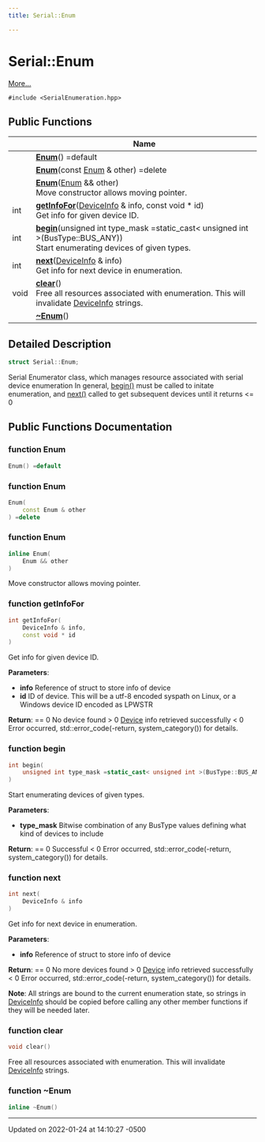 ```yaml
---
title: Serial::Enum

---
```


# Serial::Enum



 [More...](#detailed-description)


`#include <SerialEnumeration.hpp>`

## Public Functions

|                | Name           |
| -------------- | -------------- |
| | **[Enum](/Documentation/Classes/struct_serial_1_1_enum/#function-enum)**() =default |
| | **[Enum](/Documentation/Classes/struct_serial_1_1_enum/#function-enum)**(const [Enum](/Documentation/Classes/struct_serial_1_1_enum/) & other) =delete |
| | **[Enum](/Documentation/Classes/struct_serial_1_1_enum/#function-enum)**([Enum](/Documentation/Classes/struct_serial_1_1_enum/) && other)<br>Move constructor allows moving pointer.  |
| int | **[getInfoFor](/Documentation/Classes/struct_serial_1_1_enum/#function-getinfofor)**([DeviceInfo](/Documentation/Classes/struct_serial_1_1_device_info/) & info, const void * id)<br>Get info for given device ID.  |
| int | **[begin](/Documentation/Classes/struct_serial_1_1_enum/#function-begin)**(unsigned int type_mask =static_cast< unsigned int >(BusType::BUS_ANY))<br>Start enumerating devices of given types.  |
| int | **[next](/Documentation/Classes/struct_serial_1_1_enum/#function-next)**([DeviceInfo](/Documentation/Classes/struct_serial_1_1_device_info/) & info)<br>Get info for next device in enumeration.  |
| void | **[clear](/Documentation/Classes/struct_serial_1_1_enum/#function-clear)**()<br>Free all resources associated with enumeration. This will invalidate [DeviceInfo](/Documentation/Classes/struct_serial_1_1_device_info/) strings.  |
| | **[~Enum](/Documentation/Classes/struct_serial_1_1_enum/#function-~enum)**() |

## Detailed Description

```cpp
struct Serial::Enum;
```


Serial Enumerator class, which manages resource associated with serial device enumeration In general, [begin()](/Documentation/Classes/struct_serial_1_1_enum/#function-begin) must be called to initate enumeration, and [next()](/Documentation/Classes/struct_serial_1_1_enum/#function-next) called to get subsequent devices until it returns <= 0 

## Public Functions Documentation

### function Enum

```cpp
Enum() =default
```


### function Enum

```cpp
Enum(
    const Enum & other
) =delete
```


### function Enum

```cpp
inline Enum(
    Enum && other
)
```

Move constructor allows moving pointer. 

### function getInfoFor

```cpp
int getInfoFor(
    DeviceInfo & info,
    const void * id
)
```

Get info for given device ID. 

**Parameters**: 

  * **info** Reference of struct to store info of device 
  * **id** ID of device. This will be a utf-8 encoded syspath on Linux, or a Windows device ID encoded as LPWSTR 


**Return**: == 0 No device found > 0 [Device](/Documentation/Classes/struct_serial_1_1_device/) info retrieved successfully < 0 Error occurred, std::error_code(-return, system_category()) for details. 

### function begin

```cpp
int begin(
    unsigned int type_mask =static_cast< unsigned int >(BusType::BUS_ANY)
)
```

Start enumerating devices of given types. 

**Parameters**: 

  * **type_mask** Bitwise combination of any BusType values defining what kind of devices to include 


**Return**: == 0 Successful < 0 Error occurred, std::error_code(-return, system_category()) for details. 

### function next

```cpp
int next(
    DeviceInfo & info
)
```

Get info for next device in enumeration. 

**Parameters**: 

  * **info** Reference of struct to store info of device 


**Return**: == 0 No more devices found > 0 [Device](/Documentation/Classes/struct_serial_1_1_device/) info retrieved successfully < 0 Error occurred, std::error_code(-return, system_category()) for details. 

**Note**: All strings are bound to the current enumeration state, so strings in [DeviceInfo](/Documentation/Classes/struct_serial_1_1_device_info/) should be copied before calling any other member functions if they will be needed later. 

### function clear

```cpp
void clear()
```

Free all resources associated with enumeration. This will invalidate [DeviceInfo](/Documentation/Classes/struct_serial_1_1_device_info/) strings. 

### function ~Enum

```cpp
inline ~Enum()
```


-------------------------------

Updated on 2022-01-24 at 14:10:27 -0500